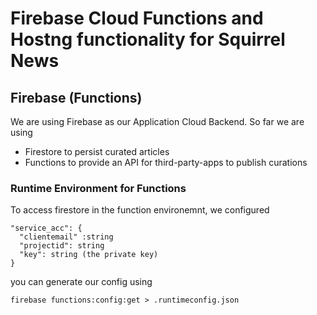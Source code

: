 # Firebase Cloud Functions and Hostng functionality for Squirrel News

## Firebase (Functions)

We are using Firebase as our Application Cloud Backend. So far we are using 

* Firestore to persist curated articles
* Functions to provide an API for third-party-apps to publish curations

### Runtime Environment for Functions

To access firestore in the function environemnt, we configured

	"service_acc": {
	  "clientemail" :string
	  "projectid": string
	  "key": string (the private key)
	}

you can generate our config using

    firebase functions:config:get > .runtimeconfig.json